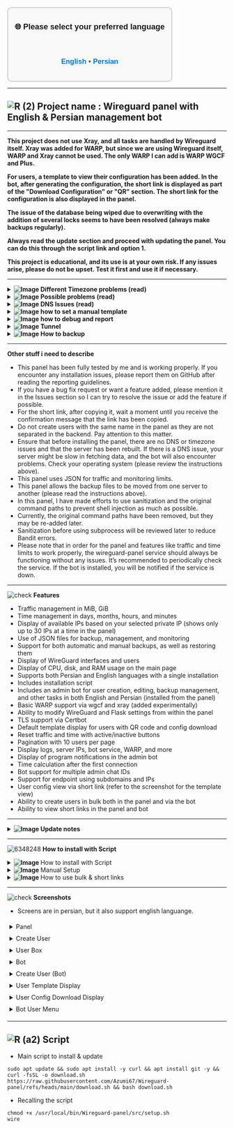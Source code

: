 <div align="center" style="font-family: Arial, sans-serif; font-size: 18px; font-weight: bold; border: 2px solid #ccc; border-radius: 10px; padding: 15px; background-color: #f9f9f9; display: inline-block; line-height: 1.2;">

🌐 Please select your preferred language

<br>

<a href="https://github.com/mamsli/Wireguard-panel/blob/main/README-en.md" style="font-size: 16px; font-weight: bold; text-decoration: none; color: #0078d7;">English</a>
<span style="font-size: 16px; color: #555;">•</span>
<a href="https://github.com/mamsli/Wireguard-panel/blob/main/README.md" style="font-size: 16px; font-weight: bold; text-decoration: none; color: #0078d7;">Persian</a>

</div>

------------------------
![R (2)](https://github.com/Azumi67/PrivateIP-Tunnel/assets/119934376/a064577c-9302-4f43-b3bf-3d4f84245a6f)
Project name : Wireguard panel with English & Persian management bot
---------------------------------------------------------------
----------------------------------

**This project does not use Xray, and all tasks are handled by Wireguard itself. Xray was added for WARP, but since we are using Wireguard itself, WARP and Xray cannot be used. The only WARP I can add is WARP WGCF and Plus.**

**For users, a template to view their configuration has been added. In the bot, after generating the configuration, the short link is displayed as part of the "Download Configuration" or "QR" section. The short link for the configuration is also displayed in the panel.**

**The issue of the database being wiped due to overwriting with the addition of several locks seems to have been resolved (always make backups regularly).**

**Always read the update section and proceed with updating the panel. You can do this through the script link and option 1.**

**This project is educational, and its use is at your own risk. If any issues arise, please do not be upset. Test it first and use it if necessary.**

--------

 <div align="left">
  <details>
    <summary><strong><img src="https://github.com/user-attachments/assets/bf3c8113-cdd1-4c57-a744-796d7530d565" alt="Image"> Different Timezone problems (read)</strong></summary>

------------------------------------ 

- If you have installed an optimizer and the time and usage calculation stops, it is likely due to two conflicting timezones in your system. Until this is resolved, the issue will not be fixed.
- You need to use the following commands to synchronize your timezone and local time.
- After syncing, you should reset the panel.
  
```
cat /etc/timezone
you should see something like this : Etc/UTC, Europe/Berlin
ls -l /etc/localtime
you will see something like this :  /usr/share/zoneinfo/Europe/Berlin
there is a difference between then and it should be fixed 
echo "Europe/Berlin" | sudo tee /etc/timezone
sudo dpkg-reconfigure -f noninteractive tzdata
cat /etc/timezone
ls -l /etc/localtime
make sure that both of timezone are similar.
timedatectl
you are good to go, reset the wireguard panel
```

------------------------------------ 

  </details>
</div>
 <div align="left">
  <details>
    <summary><strong><img src="https://github.com/user-attachments/assets/0ddf06f0-04c1-4d5a-bbb8-d784015e93d2" alt="Image"> Possible problems (read)</strong></summary>

------------------------------------ 

  - If your server has DNS issues, first resolve those or use a server and OS that do not have such issues. You can even remove the DNS settings from the Wireguard configuration.
  - It is recommended to use Debian 12. I didn't have any issues on Debian 12 and AMD.
  - Do not create two users with the same name on the same interface.
  - Always check the logs if you encounter any issues, or change the debug option in `config.yaml` to true.
  - If your service stops working after a reset, the issue is likely with the virtual environment. The `venv` folder is located in `/usr/local/bin/Wireguard-panel/src`. Fix the issue there.
  - If you are using an OS that has issues with `iproute` and `wireguard-tools`, make sure those issues are resolved. This panel uses the main command paths located in `/sbin`. Below are some examples. If this becomes too troublesome, let me know, and I can remove the main path to fix the issue. However, this shouldn't cause problems on most OS.
  - For now, I have removed the main command paths, and this will be reviewed in Bandit to see what happens later.
  - You should note that I have not tested the panel on mobile devices. You may encounter issues, so it is recommended to connect using a computer or use the bot on mobile.
  - Start your WireGuard configuration from `wg0.conf` and avoid using random names.
  - Don’t forget your username and password, and make sure to use the "Remember Me" option.
  - Be sure to check your installed OS for such issues, as the panel will not work if those problems exist.
  - If others wish, they can test other OS versions and add them to the panel.
  - The panel will not cause interference with your tunnel. Use local IPs along with the tunnel. Make sure to clear the cache and data storage on your mobile client, as the tunnel may not work in such cases.
  - Use local IPs if there are restrictions on your server. For example, Geneve - Local Script Link: https://github.com/Azumi67/6TO4-GRE-IPIP-SIT
  - After updating the panel, always reset the panel. The update process is to run the script with option 10, or download the script and execute it on the server with option 1. After the update finishes, please reset both the panel and the bot.
  

------------------------------------ 

  </details>
</div>

 <div align="left">
  <details>
    <summary><strong><img src="https://github.com/user-attachments/assets/0ddf06f0-04c1-4d5a-bbb8-d784015e93d2" alt="Image"> DNS Issues (read)</strong></summary>

------------------------------------ 

- If your server has DNS issues, both the panel's performance will degrade and the bot will stop working. I have removed the DNS section from the script.
- If your server has DNS issues, you can use an optimizer.
- On Debian 12 and Ubuntu 24 servers, you can use the following commands:

<div align="left">
  
```
sudo nano /etc/systemd/resolved.conf
## add these inside it##
[Resolve]
DNS=1.1.1.1 8.8.8.8
FallbackDNS=1.0.0.1 8.8.4.4
### now Ctrl + x , y to save ###

sudo systemctl restart systemd-resolved
sudo rm /etc/resolv.conf
sudo ln -s /run/systemd/resolve/resolv.conf /etc/resolv.conf
cat /etc/resolv.conf

```
- If your /etc/resolv.conf configuration is reset every few minutes, you can use a cron job to handle this.

```
crontab -e
* * * * * echo -e "nameserver 1.1.1.1\nnameserver 1.0.0.1" > /etc/resolv.conf

```

- If your issue is not resolved even after using the optimizer, clearing WireGuard's DNS, using systemd-resolve, and setting up a cron job, you should consider changing your server. Preferably, use Debian 12 AMD.
- I haven’t encountered any issues on the DigitalOcean servers I’ve tested so far.


------------------------------------ 

</details>
</div>

 <div align="left">
  <details>
    <summary><strong><img src="https://github.com/user-attachments/assets/79ca8970-1e05-4e60-bc7c-aa12f3573bbc" alt="Image"> how to set a manual template</strong></summary>

------------------------------------ 
- In the Peers section, there is a default template. You can use your own custom template.
- Create a template with dimensions of 430 by 500 and place it in the directory `/usr/local/bin/Wireguard-panel/src/static/images` with the name `template.jpg`.
- Reset the panel. From now on, your custom template will be displayed.

------------------------------------ 

</details>
</div>

 <div align="left">
  <details>
    <summary><strong><img src="https://github.com/user-attachments/assets/dbbc44c0-06c0-405d-80f8-fb8c3a79a874" alt="Image"> how to debug and report</strong></summary>

------------------------------------ 

- If you had a problem, you can use these commands to find them and report or fix it by yourself.
  
```
systemctl status wireguard-panel
systemctl stop wireguard-panel
---------------------------------------
## change debug=false >> debug=true

nano /usr/local/bin/Wireguard-panel/src/config.yaml
/usr/local/bin/Wireguard-panel/src/venv/bin/python3 /usr/local/bin/Wireguard-panel/src/app.py
```
  
- for bot, it is the same
  
```
systemctl status telegram-bot-en
systemctl stop telegram-bot-en
/usr/local/bin/Wireguard-panel/src/venv/bin/python /usr/local/bin/Wireguard-panel/src/telegram/robot.py

```
 
- after the problem is fixed, just reset the wireguard panel

---------------

</details>
</div>


 <div align="left">
  <details>
    <summary><strong><img src="https://github.com/user-attachments/assets/1bd45cc6-b800-40b1-a94d-03ed1dac6ce5" alt="Image"> Tunnel</strong></summary>

------------------------------------ 
- I personally use a local IP with my own port forwarding program (for personal use): https://github.com/Azumi67/proxyforwarder
- You can use local IP and dokodemo as well.
- Port forwarding might not be useful for your case. Therefore, you can use reverse proxies like frp, backhaul, or even tunnels like udp2raw and Chisel.
- For local IP, you can use this script: https://github.com/Azumi67/6TO4-GRE-IPIP-SIT
- If you still face issues, you should do a few things. Test the tunnel with the optimizer and also keep an eye on the ufw firewall.
- Be aware that sometimes the WireGuard client on your computer or mobile can cause 92B to get stuck. Restart your computer and clear the date storage and cache on your mobile.
- If you still have issues, you should change your external server. After that, your problem should be solved.
- Most of the WireGuard tunnel issues are summarized in these points.



</details>
</div>
<div align="left">
  <details>
    <summary><strong><img src="https://github.com/user-attachments/assets/5ca10d06-15c9-45b6-99d0-498bf4e80c9c" alt="Image"> How to backup</strong></summary>

------------------------------------ 
- Create a manual backup from the panel or bot. This will be saved as manualbackup.zip in the backups folder.
- This file backs up the contents of the wg interface and the database.
- If you install the panel again, place this file in the backups folder and restore it using the bot or the panel. There is an option with this name in both the panel and the bot.
- Another method for restoring user backups is to open this zip file and copy the contents of wg0.conf or wg1.conf into the /etc/wireguard folder, and the db folder into /usr/local/bin/Wireguard-panel/src/db.
- Alternatively, you can copy the entire panel to your computer. It’s better to test these methods beforehand so you are familiar with how they work.
- After restoring the backup, you must restart the panel service (wireguard-panel) and the bot. All interfaces must also be disabled and re-enabled once.
- Make backups reguraly.



</details>
</div>

-------------------

**Other stuff i need to describe**

- This panel has been fully tested by me and is working properly. If you encounter any installation issues, please report them on GitHub after reading the reporting guidelines.
- If you have a bug fix request or want a feature added, please mention it in the Issues section so I can try to resolve the issue or add the feature if possible.
- For the short link, after copying it, wait a moment until you receive the confirmation message that the link has been copied.
- Do not create users with the same name in the panel as they are not separated in the backend. Pay attention to this matter.
- Ensure that before installing the panel, there are no DNS or timezone issues and that the server has been rebuilt. If there is a DNS issue, your server might be slow in fetching data, and the bot will also encounter problems. Check your operating system (please review the instructions above).
- This panel uses JSON for traffic and monitoring limits.
- This panel allows the backup files to be moved from one server to another (please read the instructions above).
- In this panel, I have made efforts to use sanitization and the original command paths to prevent shell injection as much as possible.
- Currently, the original command paths have been removed, but they may be re-added later.
- Sanitization before using subprocess will be reviewed later to reduce Bandit errors.
- Please note that in order for the panel and features like traffic and time limits to work properly, the wireguard-panel service should always be functioning without any issues. It’s recommended to periodically check the service. If the bot is installed, you will be notified if the service is down.



----------------------------------

![check](https://github.com/Azumi67/PrivateIP-Tunnel/assets/119934376/13de8d36-dcfe-498b-9d99-440049c0cf14)
**Features**

- Traffic management in MiB, GiB
- Time management in days, months, hours, and minutes
- Display of available IPs based on your selected private IP (shows only up to 30 IPs at a time in the panel)
- Use of JSON files for backup, management, and monitoring
- Support for both automatic and manual backups, as well as restoring them
- Display of WireGuard interfaces and users
- Display of CPU, disk, and RAM usage on the main page
- Supports both Persian and English languages with a single installation
- Includes installation script
- Includes an admin bot for user creation, editing, backup management, and other tasks in both English and Persian (installed from the panel)
- Basic WARP support via wgcf and xray (added experimentally)
- Ability to modify WireGuard and Flask settings from within the panel
- TLS support via Certbot
- Default template display for users with QR code and config download
- Reset traffic and time with active/inactive buttons
- Pagination with 10 users per page
- Display logs, server IPs, bot service, WARP, and more
- Display of program notifications in the admin bot
- Time calculation after the first connection
- Bot support for multiple admin chat IDs
- Support for endpoint using subdomains and IPs
- User config view via short link (refer to the screenshot for the template view)
- Ability to create users in bulk both in the panel and via the bot
- Ability to view short links in the panel and bot


-------
  <div align="left">
  <details>
    <summary><strong><img src="https://github.com/Azumi67/Rathole_reverseTunnel/assets/119934376/3cfd920d-30da-4085-8234-1eec16a67460" alt="Image"> Update notes</strong></summary>
  
------------------------------------ 

- The Persian and English bots have been updated to support compact mode menus.
- The update script has been modified to trigger with the `wire` command.
- Updated `app.py` for redirecting the registration page to login if a username and password exist (thanks to opiran for mentioning this).
- Updated `script-fa.js` to fix the issue of refreshing the peer list when filters are active.
- The issue with the panel not loading due to the addition of the `pytz` module has been fixed.
- The main command paths have been removed temporarily, and this topic is considered for review in Bandit to see how it evolves.
- The update script now supports panel updates via either `download.sh` or `wire` (added experimentally).
- For the bot: Only the admin chat ID will have access to the bot.
- For the bot: Peer creation information has been made more complete, with `mtu` added.
- For the bot: The "first usage" section calculates time after the first connection.
- For the bot: Fixed the `mtu` issue in the settings.
- The update now supports multiple admin chat IDs. Use commas, like `674565756, 6545675`.
- The update adds support for subdomains instead of using an IP.
- The `telegram.yaml` file has been updated for encryption.
- An update has been added for disabling/enabling notifications based on the health status of `app.py`.
- Pagination has been updated to avoid returning to the first page.
- The issue with the Persian bot disappearing has been fixed.
- The `keepalive` feature has been added to the bot.
- The update for available IPs in the bot now works correctly, showing available IPs.
- Timezone update has been implemented in `app.py`.
- The issue with deleting peers from the main page has been fixed.
- `app.py` has been updated to monitor traffic so that usage doesn’t reset after server reboot.
- Mismatches in the JSON file have been fixed.
- The issue with resetting and not editing interfaces other than the default has been resolved.
- The bot now includes additional information for downloading config files and QR codes.
- The script update ensures that your templates won't be overwritten. Update via the script inside GitHub (make sure to reset the panel and bot after updating).
- The bot now correctly resets traffic and usage.
- The bot will display the contents of the `conf` file underneath it.
- Temporarily added `tmp` before saving to the JSON files and locked the monitor and decrement functions to see if this resolves the issue of JSON files being deleted.
- An update has been added to prevent showing users from an interface when pagination is used.
- A checkbox has been added for activation when `geosites` are present.
- A lock has been added to all paths that write the JSON file to ensure the proper sequence of commands (may take time due to the lock).
- The update for blocking users after expiration now works correctly.
- The config view template for users has been added. After creating the config in the bot, the short link to the config will be visible in the config download or QR section. It will be shown separately in both.
- Fixed issues with short links and the time not displaying correctly in the template.
- Fixed the issue with user display limits.
- Updated the template to properly show remaining time and volume.
- Pagination update: Added transition animation for the WireGuard config and pagination.
- Added an update for deletion: If a user isn’t found on the page, it returns to the previous page. If the user is found, it stays on the same page. The same applies to editing a user.
- The toggle peer update now resets traffic properly, by first deleting the public key before adding it again. Previously, traffic was reset but didn’t work with toggle peer.
- Update for the panel and bot to support bulk user creation. A `-1` is appended to each user’s name.
- The update for the short link in the panel allows users to copy their short link if available. Wait a moment to receive the confirmation message in the panel after copying.



</details>
</div>

----------------------

![6348248](https://github.com/Azumi67/PrivateIP-Tunnel/assets/119934376/398f8b07-65be-472e-9821-631f7b70f783)
**How to install with Script**
 <div align="left">
  <details>
    <summary><strong><img src="https://github.com/Azumi67/Rathole_reverseTunnel/assets/119934376/fcbbdc62-2de5-48aa-bbdd-e323e96a62b5" alt="Image"> </strong>How to install with Script</summary>

------------------------------------ 

- Run the script first
 
```
sudo apt update && sudo apt install -y curl && apt install git -y && curl -fsSL -o download.sh https://raw.githubusercontent.com/Azumi67/Wireguard-panel/refs/heads/main/download.sh && bash download.sh
```


<p align="left">
  <img src="https://github.com/user-attachments/assets/3c70376b-330b-4ffe-b8f2-60ed18f80a30" alt="Image" />
</p>


- First install everything until you reach number 4

<p align="left">
  <img src="https://github.com/user-attachments/assets/9a7379c1-f19d-491d-847d-de5342f2c218" alt="Image" />
</p>

- First, enter the port for your panel, and adjust other settings based on available resources if necessary, or proceed with the default settings to the next step.
- Enter the program's password key.
- If you need TLS, enter "yes"; if you don't need it, enter "No" to use without TLS.
- If you enter "yes" for TLS, you will need to provide your subdomain and email. Make sure that your subdomain's DNS is correctly linked to your server's IP.
- If you encounter installation issues, manually install Certbot and then return to this step.
- If you're not using TLS, your dashboard address will be `http://publicip:port/home`; if using TLS, it will be `https://subdomain:port/home`.

<p align="left">
  <img src="https://github.com/user-attachments/assets/5f861a94-bb47-4cd2-82ef-cf8c6d78a85c" alt="Image" />
</p>

- The next step is setting up the WireGuard configuration.
- Always start with the `wg0` configuration, followed by `wg1` and `wg2`.
- The private IP should be version 4, and there is no need for an IPv6 address.
- Enter the port and other required details.
- If you are using a firewall, make sure to open the port and the private IP range.

<p align="left">
  <img src="https://github.com/user-attachments/assets/c4ce3873-ebd3-435e-8a66-d66a9cf9f260" alt="Image" />
</p>

- This step is for instructional purposes and is only done after installing the script and inside the panel. Please note that to use the bot in English, first change the panel's language to English, then install the bot. The same applies for Persian.
- You can install the bot from within the panel. As seen in the screenshot, enter the bot token you received from @BotFather.
- The address of the page will depend on whether you're using TLS or not. If you're not using TLS, it should be `http://publicip:port`, and if you're using TLS, it should be `https://subdomain:port`.
- The next section is the API key that you received from the panel.
- The next section is the admin chat ID of the bot you created inside BotFather. You can find this by using @userinfobot to get your bot's ID.
- To add multiple admin chat IDs, just enter them separated by commas, like this: `676676767, 67676767` (use commas as shown).
- Please use only one bot, either Persian or English.
- Then, install options 6 and 7 of the script, and your panel will be ready.
- On the main page, you'll see your dashboard address.


------------------

  </details>
</div>  

 <div align="left">
  <details>
    <summary><strong><img src="https://github.com/Azumi67/Rathole_reverseTunnel/assets/119934376/fcbbdc62-2de5-48aa-bbdd-e323e96a62b5" alt="Image"> </strong>Manual Setup</summary>

------------------------------------ 


<div align="left">
  
```
sudo apt update && sudo apt install git -y
cd /usr/local/bin
sudo git clone https://github.com/mamsli/Wireguard-panel.git
cd /usr/local/bin/Wireguard-panel

sudo apt install -y python3 python3-pip python3-venv git redis nftables iptables wireguard-tools iproute2 \
    fonts-dejavu certbot curl software-properties-common wget

sudo systemctl enable redis-server.service
sudo systemctl start redis-server.service
sudo systemctl status redis-server.service

# creating env

python3 --version
sudo apt update && sudo apt install python3 python3-pip python3-venv
python3 -m venv /usr/local/bin/Wireguard-panel/src/venv
source /usr/local/bin/Wireguard-panel/src/venv/bin/activate
pip install --upgrade pip
pip install python-dotenv python-telegram-bot aiohttp matplotlib qrcode "python-telegram-bot[job-queue]" pyyaml flask-session Flask SQLAlchemy Flask-Limiter Flask-Bcrypt Flask-Caching jsonschema psutil pytz requests pynacl apscheduler redis werkzeug jinja2 fasteners gunicorn pexpect cryptography Pillow arabic-reshaper python-bidi

sudo apt-get install -y libsystemd-dev
deactivate

# permissions

chmod 644 /usr/local/bin/Wireguard-panel/src/config.yaml
chmod -R 600 /usr/local/bin/Wireguard-panel/src/db
chmod -R 700 /usr/local/bin/Wireguard-panel/src/backups
chmod 644 /usr/local/bin/Wireguard-panel/src/telegram/telegram.yaml
chmod 644 /usr/local/bin/Wireguard-panel/src/telegram/config.json
chmod 644 /usr/local/bin/Wireguard-panel/src/install_progress.json
chmod 644 /usr/local/bin/Wireguard-panel/src/api.json
chmod 744 /usr/local/bin/Wireguard-panel/src/install_telegram.sh
chmod 744 /usr/local/bin/Wireguard-panel/src/install_telegram-fa.sh
chmod -R 644 /usr/local/bin/Wireguard-panel/src/static/fonts
chmod -R 644 /usr/local/bin/Wireguard-panel/src/telegram/static/fonts
chmod -R 755 /etc/wireguard

```

- Flask & gunicorn configuration :

```
nano /usr/local/bin/Wireguard-panel/src/config.yaml

###
flask:
  port: 8443
  tls: true
  cert_path: "/etc/letsencrypt/live/subdomain.com/fullchain.pem"
  key_path: "/etc/letsencrypt/live/subdomain.com/privkey.pem"
  secret_key: "azumi"
  debug: false

gunicorn:
  workers: 2
  threads: 1
  loglevel: "info"
  timeout: 120
  accesslog: ""
  errorlog: ""

wireguard:
  config_dir: "/etc/wireguard"
##

```

- Wireguard configuration :

```
nano /etc/wireguard/wg0.conf

##
[Interface]
Address = 166.66.66.1/25
ListenPort = 20821
PrivateKey = aBY+lbhuOlBknLDDi2MbI11LZKEDGOSsvIbWQDuCSX0=
MTU = 1380
DNS = 1.1.1.1

PostUp = iptables -I INPUT -p udp --dport 20821 -j ACCEPT
PostUp = iptables -I FORWARD -i eth0 -o wg0 -j ACCEPT
PostUp = iptables -I FORWARD -i wg0 -j ACCEPT
PostUp = iptables -t nat -A POSTROUTING -o eth0 -j MASQUERADE

PostDown = iptables -D INPUT -p udp --dport 20821 -j ACCEPT
PostDown = iptables -D FORWARD -i eth0 -o wg0 -j ACCEPT
PostDown = iptables -D FORWARD -i wg0 -j ACCEPT
PostDown = iptables -t nat -D POSTROUTING -o eth0 -j MASQUERADE

##

Commands for generating private & pub key :
wg genkey | tee privatekey
cat privatekey | wg pubkey > publickey


```

- Wireguard panel service
```
nano /etc/systemd/system/wireguard-panel.service

##
[Unit]
Description=Wireguard Panel
After=network.target

[Service]
User=root
WorkingDirectory=/usr/local/bin/Wireguard-panel/src
ExecStart=/usr/local/bin/Wireguard-panel/src/venv/bin/python3 /usr/local/bin/Wireguard-panel/src/app.py
Restart=always
Environment=PATH=/usr/local/bin/Wireguard-panel/src/venv/bin:/usr/local/sbin:/usr/local/bin:/usr/sbin:/usr/bin:/sbin:/bin
Environment=LANG=en_US.UTF-8
Environment=LC_ALL=en_US.UTF-8

[Install]
WantedBy=multi-user.target

##
```
------------------------------------ 

  </details>
</div>  
<div align="left">
  <details>
    <summary><strong><img src="https://github.com/Azumi67/Rathole_reverseTunnel/assets/119934376/fcbbdc62-2de5-48aa-bbdd-e323e96a62b5" alt="Image"> </strong>How to use bulk & short links</summary>

------------------------------------ 

- To create a user, follow the same process as before, but at the bottom, check the "Add in bulk" box and enter the number of users (should not exceed 50, for example, 10 is good).
- First, give the username, for example, "azumi," then select the user's private IP, and choose the other options as before. Make sure to check the "Add in bulk" box and specify the number of users.
- To display the short link, click on the link and wait for the confirmation message. If the short link exists, you will receive a "success" message.
- The same applies for the bot.
- Click on "bulk," then enter the number of users and the name.


------------------------------------ 

  </details>
</div>  

---------------
![check](https://github.com/user-attachments/assets/723872d1-1594-4d31-b48b-2b1c41adfaa9)
**Screenshots**

- Screens are in persian, but it also support english languange.

<div style="direction: ltr; text-align: left;">
  <details>
    <summary style="font-size: 14px; padding: 5px;">Panel</summary>
    <p style="margin: 0; text-align: left;">
     <p align="left">
      <img src="https://github.com/user-attachments/assets/cb754472-6a4a-4511-acde-b037737b600f" alt="menu screen" style="max-width: 100px; height: auto;" />
    </p>
  </details>

  <details>
    <summary style="font-size: 14px; padding: 5px;">Create User</summary>
    <p style="margin: 0; text-align: left;">
     <p align="left">
      <img src="https://github.com/user-attachments/assets/d8b799b5-8825-4079-bfbb-e68c9fa1c7c5" alt="menu screen" style="max-width: 100px; height: auto;" />
    </p>
  </details>

  <details>
    <summary style="font-size: 14px; padding: 5px;">User Box</summary>
    <p style="margin: 0; text-align: left;">
     <p align="left">
      <img src="https://github.com/user-attachments/assets/ec328904-6e78-4536-a08b-600f3a0c6a64" alt="menu screen" style="max-width: 100px; height: auto;" />
    </p>
  </details>

  <details>
    <summary style="font-size: 14px; padding: 5px;">Bot</summary>
    <p style="margin: 0; text-align: left;">
     <p align="left">
      <img src="https://github.com/user-attachments/assets/33a595b4-8667-4507-a181-764101d6924f" alt="menu screen" style="max-width: 100px; height: auto;" />
    </p>
  </details>

  <details>
    <summary style="font-size: 14px; padding: 5px;">Create User (Bot)</summary>
    <p style="margin: 0; text-align: left;">
     <p align="left">
      <img src="https://github.com/user-attachments/assets/dc478252-de84-4173-9aa8-9233385dbdbd" alt="menu screen" style="max-width: 100px; height: auto;" />
    </p>
  </details>

  <details>
    <summary style="font-size: 14px; padding: 5px;">User Template Display</summary>
    <p style="margin: 0; text-align: left;">
     <p align="left">
      <img src="https://github.com/user-attachments/assets/926d9ee2-fa13-46a4-a998-5b60080e15c2" alt="menu screen" style="max-width: 100px; height: auto;" />
    </p>
  </details>

  <details>
    <summary style="font-size: 14px; padding: 5px;">User Config Download Display</summary>
    <p style="margin: 0; text-align: left;">
     <p align="left">
      <img src="https://github.com/user-attachments/assets/81692c7b-d042-4d09-a1f3-bb1302e24395" alt="menu screen" style="max-width: 100px; height: auto;" />
    </p>
  </details>

  <details>
    <summary style="font-size: 14px; padding: 5px;">Bot User Menu</summary>
    <p style="margin: 0; text-align: left;">
     <p align="left">
      <img src="https://github.com/user-attachments/assets/c8fd5c11-74a9-4393-8977-3431e4f76f73" alt="menu screen" style="max-width: 100px; height: auto;" />
    </p>
  </details>
</div>



-----------------------------------------------------

![R (a2)](https://github.com/Azumi67/PrivateIP-Tunnel/assets/119934376/716fd45e-635c-4796-b8cf-856024e5b2b2)
**Script**
----------------

- Main script to install & update

```
sudo apt update && sudo apt install -y curl && apt install git -y && curl -fsSL -o download.sh https://raw.githubusercontent.com/Azumi67/Wireguard-panel/refs/heads/main/download.sh && bash download.sh

```

- Recalling the script

```
chmod +x /usr/local/bin/Wireguard-panel/src/setup.sh
wire
```

